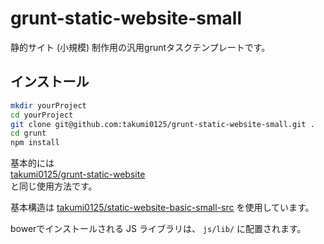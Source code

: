 grunt-static-website-small
===============================

静的サイト (小規模) 制作用の汎用gruntタスクテンプレートです。

## インストール
```bash
mkdir yourProject
cd yourProject
git clone git@github.com:takumi0125/grunt-static-website-small.git .
cd grunt
npm install
```

基本的には  
<a href="https://github.com/takumi0125/runt-static-website" target="_blank">takumi0125/grunt-static-website</a>  
と同じ使用方法です。

基本構造は
<a href="https://github.com/takumi0125/static-website-basic-small-src" target="_blank">takumi0125/static-website-basic-small-src</a>
を使用しています。

bowerでインストールされる JS ライブラリは、 `js/lib/` に配置されます。

